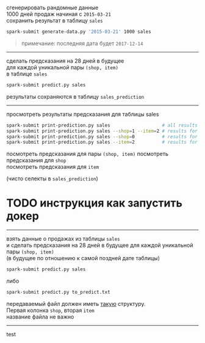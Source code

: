 сгенерировать рандомные данные  
1000 дней продаж начиная с `2015-03-21`  
сохранить результат в таблицу `sales`

```sh
spark-submit generate-data.py '2015-03-21' 1000 sales
```

> примечание: последняя дата будет `2017-12-14`  

---

сделать предсказания на 28 дней в будущее  
для каждой уникальной пары `(shop, item)`  
в таблице `sales`

```sh
spark-submit predict.py sales
```

результаты сохраняются в таблицу `sales_prediction`


---

просмотреть результаты предсказания для таблицы sales

```sh
spark-submit print-prediction.py sales                   # all results
spark-submit print-prediction.py sales --shop=1 --item=2 # results for shop 1 and item 2
spark-submit print-prediction.py sales --shop=0          # results for shop 0
spark-submit print-prediction.py sales --item=2          # results for item 2
```

посмотреть предсказания для пары `(shop, item)`
посмотреть предсказания для `shop`  
посмотреть предсказания для `item`

(чисто селекты в `sales_prediction`)

# TODO инструкция как запустить докер

<!-- > примечание:  
> target для модели - это продажи через 28 дней от текущей даты  
> для последних 28 дней target не известен  
> если в обучающих данных есть информация о 1000 днях продаж  
> то учавствовать в обучении будут только первые 972 дня  

> последние 28 дней таблицы используются для предсказания:  
> `-28 день предсказывает  1 день будущего`  
> `-27 день предсказывает  2 день будущего`  
> `-26 день предсказывает  3 день будущего`  
>                 ...
> ` -1 день предсказывает 28 день будущего`  
> таким образом создается предсказание на 28 дней вперед  
> по отношению к самой поздней дате таблицы

> в процессе обучения создаются признаки  
> многие признаки основаны на прошлом  (иногда глубоком)  
> их нельзя вычислить просто на основе 28 дней продаж  
> эти признаки нужны для предсказания
> в процессе также создается таблица с признаками `sales_features`  
> признаки потребуются для предсказаний -->


---

<!-- сделать предсказания на 28 для `shop = 1`  and `item = 2` -->

взять данные о продажах из таблицы `sales`  
и сделать предсказания на 28 дней в будущее для каждой уникальной пары `(shop, item)`  
(в будущее по отношению к самой поздней дате таблицы)

```sh
spark-submit predict.py sales
```

либо
```sh
spark-submit predict.py to_predict.txt
```

передаваемый файл должен иметь [такую](to_predict.txt) структуру.  
Первая колонка `shop`, вторая `item`  
название файла не важно


---

test
